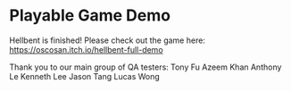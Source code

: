 # Playable Game Demo
 
Hellbent is finished! Please check out the game here: https://oscosan.itch.io/hellbent-full-demo

Thank you to our main group of QA testers:
Tony Fu
Azeem Khan
Anthony Le
Kenneth Lee
Jason Tang
Lucas Wong

